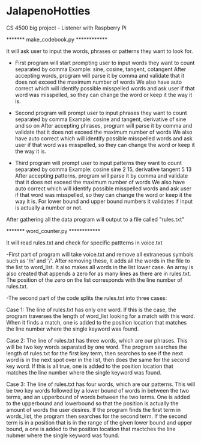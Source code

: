 # JalapenoHotties
CS 4500 big project - Listener with Raspberry Pi


*******     make_codebook.py     ************

It will ask user to input the words, phrases or patterns they want to look for.
- First program will start prompting user to input words they want to count separated by comma
    Example: sine, cosine, tangent, cotangent
  After accepting words, program will parse it by comma and validate that it does not exceed the maximum number of words
  We also have auto correct which will identify possible misspelled words and ask user if that word was misspelled, so they
  can change the word or keep it the way it is.
  
- Second program will prompt user to input phrases they want to count separated by comma
    Example: cosine and tangent, derivative of sine and so on
  After accepting phrases, program will parse it by comma and validate that it does not exceed the maximum number of words
  We also have auto correct which will identify possible misspelled words and ask user if that word was misspelled, so they
  can change the word or keep it the way it is.
  
- Third program will prompt user to input patterns they want to count separated by comma
    Example: cosine sine 2 15, derivative tangent 5 13
  After accepting patterns, program will parse it by comma and validate that it does not exceed the maximum number of words
  We also have auto correct which will identify possible misspelled words and ask user if that word was misspelled, so they
  can change the word or keep it the way it is.
  For lower bound and upper bound numbers it validates if input is actually a number or not.
  
After gathering all the data program will output to a file called "rules.txt"

*******     word_counter.py     ************

It will read rules.txt and check for specific pattterns in voice.txt 

-First part of program will take voice.txt and remove all extraneous symbols such as '/n' and '/'.  After removing these, it adds all the words in the file to the list to word_list. It also makes all words in the list lower case.  An array is also created that appends a zero for as many lines as there are in rules.txt.  The position of the zero on the list corresponds with the line number of rules.txt.

-The second part of the code splits the rules.txt into three cases:

Case 1: The line of rules.txt has only one word.  If this is the case, the program traverses the length of word_list looking for a match with this word.  When it finds a match, one is added to the position location that matches the line number where the single keyword was found.

Case 2: The line of rules.txt has three words, which are our phrases.  This will be two key words separated by one word.  The program searches the length of rules.txt for the first key term, then searches to see if the next word is in the next spot over in the list, then does the same for the second key word.  If this is all true, one is added to the position location that matches the line number where the single keyword was found.  

Case 3:  The line of rules.txt has four words, which are our patterns.  This will be two key words followed by a lower bound of words in between the two terms, and an upperbound of words between the two terms.  One is added to the upperbound and lowerbound so that the position is actually the amount of words the user desires.  If the program finds the first term in words_list, the program then searches for the second term.  If the second term is in a position that is in the range of the given lower bound and upper bound, a one is added to the position location that mactches the line nubmer where the single keyword was found.


